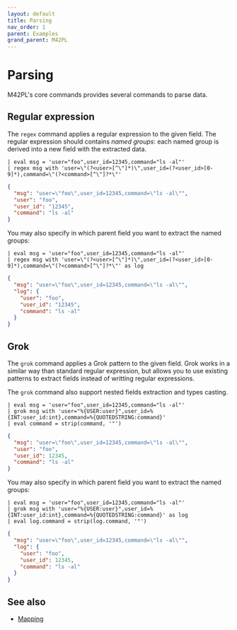 ```yaml
---
layout: default
title: Parsing
nav_order: 1
parent: Examples
grand_parent: M42PL
---
```


# Parsing

M42PL's core commands provides several commands to parse data.

## Regular expression

The `regex` command applies a regular expression to the given field.
The regular expression should contains _named groups_: each named group is
derived into a new field with the extracted data.

```
| eval msg = 'user="foo",user_id=12345,command="ls -al"'
| regex msg with 'user=\"(?<user>[^\"]*)\",user_id=(?<user_id>[0-9]*),command=\"(?<command>[^\"]?*\"'
```

```json
{
  "msg": "user=\"foo\",user_id=12345,command=\"ls -al\"",
  "user": "foo",
  "user_id": "12345",
  "command": "ls -al"
}
```

You may also specify in which parent field you want to extract the named groups:

```
| eval msg = 'user="foo",user_id=12345,command="ls -al"'
| regex msg with 'user=\"(?<user>[^\"]*)\",user_id=(?<user_id>[0-9]*),command=\"(?<command>[^\"]?*\"' as log
```

```json
{
  "msg": "user=\"foo\",user_id=12345,command=\"ls -al\"",
  "log": {
    "user": "foo",
    "user_id": "12345",
    "command": "ls -al"
  }
}
```


## Grok

The `grok` command applies a Grok pattern to the given field.
Grok works in a similar way than standard regular expression, but allows you to
use existing patterns to extract fields instead of writting regular expressions.

The `grok` command also support nested fields extraction and types casting.

```
| eval msg = 'user="foo",user_id=12345,command="ls -al"'
| grok msg with 'user="%{USER:user}",user_id=%{INT:user_id:int},command=%{QUOTEDSTRING:command}'
| eval command = strip(command, '"')
```

```json
{
  "msg": "user=\"foo\",user_id=12345,command=\"ls -al\"",
  "user": "foo",
  "user_id": 12345,
  "command": "ls -al"
}
```

You may also specify in which parent field you want to extract the named groups:

```
| eval msg = 'user="foo",user_id=12345,command="ls -al"'
| grok msg with 'user="%{USER:user}",user_id=%{INT:user_id:int},command=%{QUOTEDSTRING:command}' as log
| eval log.command = strip(log.command, '"')
```

```json
{
  "msg": "user=\"foo\",user_id=12345,command=\"ls -al\"",
  "log": {
    "user": "foo",
    "user_id": 12345,
    "command": "ls -al"
  }
}
```


## See also

* [Mapping]()
